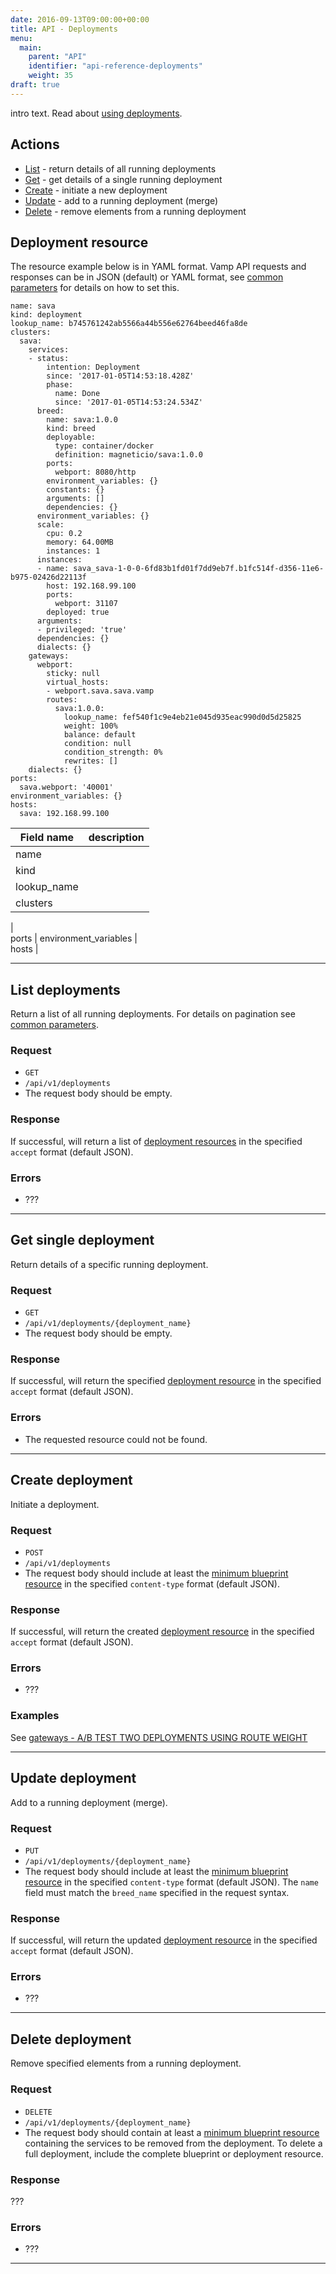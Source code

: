 ```yaml
---
date: 2016-09-13T09:00:00+00:00
title: API - Deployments
menu:
  main:
    parent: "API"
    identifier: "api-reference-deployments"
    weight: 35
draft: true
---
```

intro text. Read about [using deployments](documentation/using-vamp/deployments/).

## Actions
 
 * [List](/documentation/api/v9.9.9/api-deployments/#list-deployments) - return details of all running deployments
 * [Get](/documentation/api/v9.9.9/api-deployments/#get-deployment) - get details of a single running deployment
 * [Create](/documentation/api/v9.9.9/api-deployments/#create-deployment) - initiate a new deployment 
 * [Update](/documentation/api/v9.9.9/api-deployments/#update-deployment) - add to a running deployment (merge)
 * [Delete](/documentation/api/v9.9.9/api-deployments/#delete-deployment) - remove elements from a running deployment

## Deployment resource

The resource example below is in YAML format. Vamp API requests and responses can be in JSON (default) or YAML format, see [common parameters](/documentation/api/v9.9.9/api-common-parameters) for details on how to set this. 

```
name: sava
kind: deployment
lookup_name: b745761242ab5566a44b556e62764beed46fa8de
clusters:
  sava:
    services:
    - status:
        intention: Deployment
        since: '2017-01-05T14:53:18.428Z'
        phase:
          name: Done
          since: '2017-01-05T14:53:24.534Z'
      breed:
        name: sava:1.0.0
        kind: breed
        deployable:
          type: container/docker
          definition: magneticio/sava:1.0.0
        ports:
          webport: 8080/http
        environment_variables: {}
        constants: {}
        arguments: []
        dependencies: {}
      environment_variables: {}
      scale:
        cpu: 0.2
        memory: 64.00MB
        instances: 1
      instances:
      - name: sava_sava-1-0-0-6fd83b1fd01f7dd9eb7f.b1fc514f-d356-11e6-b975-02426d22113f
        host: 192.168.99.100
        ports:
          webport: 31107
        deployed: true
      arguments:
      - privileged: 'true'
      dependencies: {}
      dialects: {}
    gateways:
      webport:
        sticky: null
        virtual_hosts:
        - webport.sava.sava.vamp
        routes:
          sava:1.0.0:
            lookup_name: fef540f1c9e4eb21e045d935eac990d0d5d25825
            weight: 100%
            balance: default
            condition: null
            condition_strength: 0%
            rewrites: []
    dialects: {}
ports:
  sava.webport: '40001'
environment_variables: {}
hosts:
  sava: 192.168.99.100
```

 Field name        | description          
 -----------------|-----------------
 name |  
 kind |
 lookup_name |  
 clusters |
  |  
 ports |
 environment_variables |  
 hosts |

-----------------  
  
## List deployments

Return a list of all running deployments. For details on pagination see [common parameters](/documentation/api/v9.9.9/api-common-parameters).

### Request
* `GET`
* `/api/v1/deployments`
* The request body should be empty.

### Response
If successful, will return a list of [deployment resources](/documentation/api/v9.9.9/api-deployments/#deployment-resource) in the specified `accept` format (default JSON).

### Errors
* ???

--------------

## Get single deployment

Return details of a specific running deployment.

### Request
* `GET`
* `/api/v1/deployments/{deployment_name}`
* The request body should be empty.

### Response
If successful, will return the specified [deployment resource](/documentation/api/v9.9.9/api-deployments/#deployment-resource) in the specified `accept` format (default JSON).

### Errors
* The requested resource could not be found.

--------------

## Create deployment

Initiate a deployment.

### Request
* `POST` 
* `/api/v1/deployments`
* The request body should include at least the [minimum blueprint resource](/documentation/api/v9.9.9/api-blueprints/#blueprint-resource) in the specified `content-type` format (default JSON). 

### Response
If successful, will return the created [deployment resource](/documentation/api/v9.9.9/api-deployments/#deployment-resource) in the specified `accept` format (default JSON).

### Errors
* ???

### Examples

See [gateways - A/B TEST TWO DEPLOYMENTS USING ROUTE WEIGHT](/documentation/using-vamp/gateways/#example-a-b-test-two-deployments-using-route-weight)

--------------

## Update deployment

Add to a running deployment (merge).

### Request
* `PUT`
* `/api/v1/deployments/{deployment_name}`
* The request body should include at least the [minimum blueprint resource](/documentation/api/v9.9.9/api-blueprints/#blueprint-resource) in the specified `content-type` format (default JSON). The `name` field must match the `breed_name` specified in the request syntax.

### Response
If successful, will return the updated [deployment resource](/documentation/api/v9.9.9/api-deployments/#deployment-resource) in the specified `accept` format (default JSON).

### Errors
* ???

--------------

## Delete deployment

Remove specified elements from a running deployment.

### Request

* `DELETE`
* `/api/v1/deployments/{deployment_name}`
* The request body should contain at least a [minimum blueprint resource](/documentation/api/v9.9.9/api-blueprints/#blueprint-resource) containing the services to be removed from the deployment. To delete a full deployment, include the complete blueprint or deployment resource.

### Response
???

### Errors
* ???

--------------
